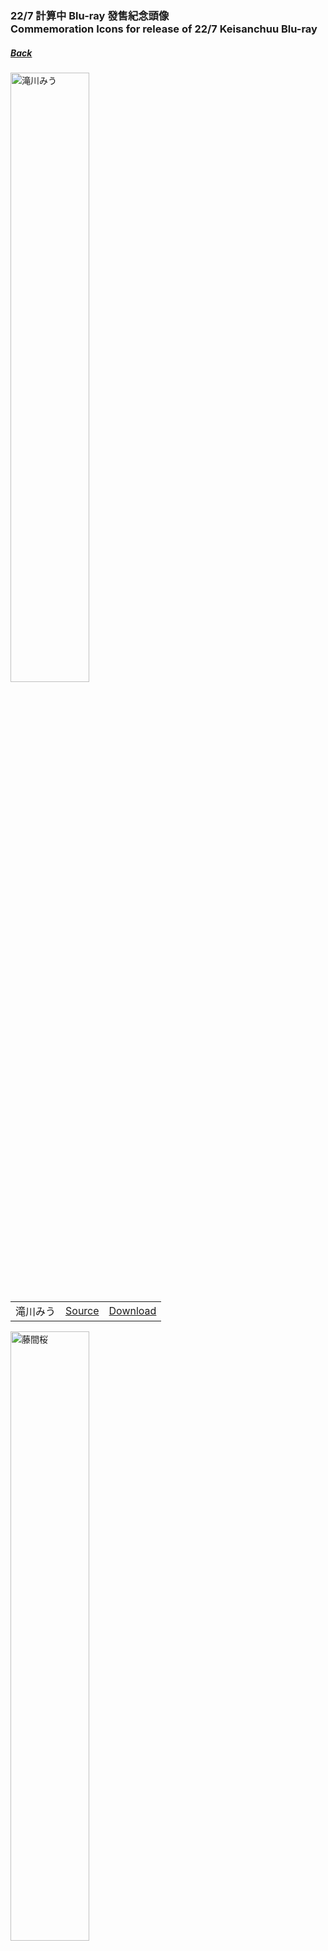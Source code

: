 ### 22/7 計算中 Blu-ray 發售紀念頭像<br>Commemoration Icons for release of 22/7 Keisanchuu Blu-ray
##### [Back](../../readme.md)

<img src="  " alt="滝川みう" width="50%">
<table>
<tr>
<td>滝川みう</td>
<td><a target="_blank" rel="noopener noreferrer" href="https://twitter.com/227keisanchu/status/1327967110580948992?s=20">Source</a></td>
<td><a target="_blank" rel="noopener noreferrer" href="  ">Download</a></td>
</tr>
</table>

<img src="  " alt="藤間桜" width="50%">
<table>
<tr>
<td>藤間桜</td>
<td><a target="_blank" rel="noopener noreferrer" href="  ">Source</a></td>
<td><a target="_blank" rel="noopener noreferrer" href="  ">Download</a></td>
</tr>
</table>

<img src="  " alt="河野都" width="50%">
<table>
<tr>
<td>河野都</td>
<td><a target="_blank" rel="noopener noreferrer" href="  ">Source</a></td>
<td><a target="_blank" rel="noopener noreferrer" href="  ">Download</a></td>
</tr>
</table>

<img src="  " alt="佐藤麗華" width="50%">
<table>
<tr>
<td>佐藤麗華</td>
<td><a target="_blank" rel="noopener noreferrer" href="https://twitter.com/227keisanchu/status/1328261540013772800?s=20">Source</a></td>
<td><a target="_blank" rel="noopener noreferrer" href="  ">Download</a></td>
</tr>
</table>

<img src="  " alt="戸田ジュン" width="50%">
<table>
<tr>
<td>戸田ジュン</td>
<td><a target="_blank" rel="noopener noreferrer" href="  ">Source</a></td>
<td><a target="_blank" rel="noopener noreferrer" href="  ">Download</a></td>
</tr>
</table>

<img src="  " alt="丸山あかね" width="50%">
<table>
<tr>
<td>丸山あかね</td>
<td><a target="_blank" rel="noopener noreferrer" href="  ">Source</a></td>
<td><a target="_blank" rel="noopener noreferrer" href="  ">Download</a></td>
</tr>
</table>

<img src="  " alt="立川絢香" width="50%">
<table>
<tr>
<td>立川絢香</td>
<td><a target="_blank" rel="noopener noreferrer" href="https://twitter.com/227keisanchu/status/1328633015510044672?s=20">Source</a></td>
<td><a target="_blank" rel="noopener noreferrer" href="  ">Download</a></td>
</tr>
</table>

<img src="  " alt="斎藤ニコル" width="50%">
<table>
<tr>
<td>斎藤ニコル</td>
<td><a target="_blank" rel="noopener noreferrer" href="  ">Source</a></td>
<td><a target="_blank" rel="noopener noreferrer" href="  ">Download</a></td>
</tr>
</table>

<img src="  " alt="神木みかみ" width="50%">
<table>
<tr>
<td>神木みかみ</td>
<td><a target="_blank" rel="noopener noreferrer" href="  ">Source</a></td>
<td><a target="_blank" rel="noopener noreferrer" href="  ">Download</a></td>
</tr>
</table>

<img src="  " alt="東条悠希" width="50%">
<table>
<tr>
<td>東条悠希</td>
<td><a target="_blank" rel="noopener noreferrer" href="  ">Source</a></td>
<td><a target="_blank" rel="noopener noreferrer" href="  ">Download</a></td>
</tr>
</table>

<img src="  " alt="柊つぼみ" width="50%">
<table>
<tr>
<td>柊つぼみ</td>
<td><a target="_blank" rel="noopener noreferrer" href="  ">Source</a></td>
<td><a target="_blank" rel="noopener noreferrer" href="  ">Download</a></td>
</tr>
</table>
